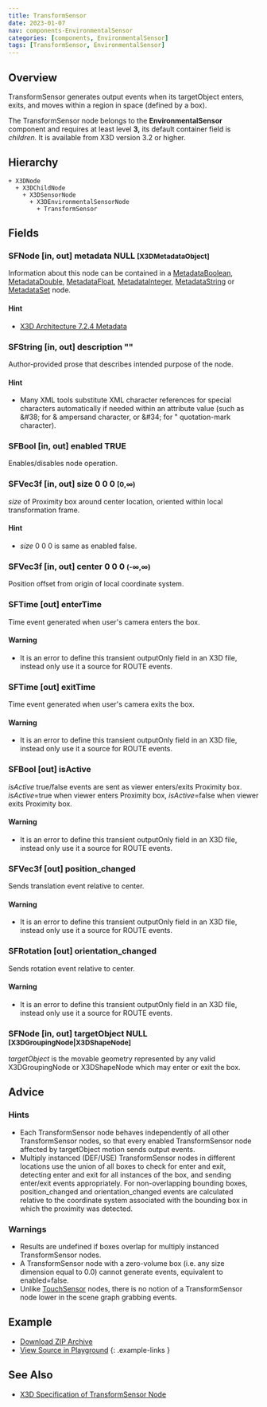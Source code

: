 ```yaml
---
title: TransformSensor
date: 2023-01-07
nav: components-EnvironmentalSensor
categories: [components, EnvironmentalSensor]
tags: [TransformSensor, EnvironmentalSensor]
---
```

<style>
.post h3 {
  word-spacing: 0.2em;
}
</style>

## Overview

TransformSensor generates output events when its targetObject enters, exits, and moves within a region in space (defined by a box).

The TransformSensor node belongs to the **EnvironmentalSensor** component and requires at least level **3,** its default container field is *children.* It is available from X3D version 3.2 or higher.

## Hierarchy

```
+ X3DNode
  + X3DChildNode
    + X3DSensorNode
      + X3DEnvironmentalSensorNode
        + TransformSensor
```

## Fields

### SFNode [in, out] **metadata** NULL <small>[X3DMetadataObject]</small>

Information about this node can be contained in a [MetadataBoolean](/x_ite/components/core/metadataboolean/), [MetadataDouble](/x_ite/components/core/metadatadouble/), [MetadataFloat](/x_ite/components/core/metadatafloat/), [MetadataInteger](/x_ite/components/core/metadatainteger/), [MetadataString](/x_ite/components/core/metadatastring/) or [MetadataSet](/x_ite/components/core/metadataset/) node.

#### Hint

- [X3D Architecture 7.2.4 Metadata](https://www.web3d.org/specifications/X3Dv4/ISO-IEC19775-1v4-IS/Part01/components/core.html#Metadata)

### SFString [in, out] **description** ""

Author-provided prose that describes intended purpose of the node.

#### Hint

- Many XML tools substitute XML character references for special characters automatically if needed within an attribute value (such as &amp;#38; for &amp; ampersand character, or &amp;#34; for " quotation-mark character).

### SFBool [in, out] **enabled** TRUE

Enables/disables node operation.

### SFVec3f [in, out] **size** 0 0 0 <small>[0,∞)</small>

*size* of Proximity box around center location, oriented within local transformation frame.

#### Hint

- *size* 0 0 0 is same as enabled false.

### SFVec3f [in, out] **center** 0 0 0 <small>(-∞,∞)</small>

Position offset from origin of local coordinate system.

### SFTime [out] **enterTime**

Time event generated when user's camera enters the box.

#### Warning

- It is an error to define this transient outputOnly field in an X3D file, instead only use it a source for ROUTE events.

### SFTime [out] **exitTime**

Time event generated when user's camera exits the box.

#### Warning

- It is an error to define this transient outputOnly field in an X3D file, instead only use it a source for ROUTE events.

### SFBool [out] **isActive**

*isActive* true/false events are sent as viewer enters/exits Proximity box. *isActive*=true when viewer enters Proximity box, *isActive*=false when viewer exits Proximity box.

#### Warning

- It is an error to define this transient outputOnly field in an X3D file, instead only use it a source for ROUTE events.

### SFVec3f [out] **position_changed**

Sends translation event relative to center.

#### Warning

- It is an error to define this transient outputOnly field in an X3D file, instead only use it a source for ROUTE events.

### SFRotation [out] **orientation_changed**

Sends rotation event relative to center.

#### Warning

- It is an error to define this transient outputOnly field in an X3D file, instead only use it a source for ROUTE events.

### SFNode [in, out] **targetObject** NULL <small>[X3DGroupingNode|X3DShapeNode]</small>

*targetObject* is the movable geometry represented by any valid X3DGroupingNode or X3DShapeNode which may enter or exit the box.

## Advice

### Hints

- Each TransformSensor node behaves independently of all other TransformSensor nodes, so that every enabled TransformSensor node affected by targetObject motion sends output events.
- Multiply instanced (DEF/USE) TransformSensor nodes in different locations use the union of all boxes to check for enter and exit, detecting enter and exit for all instances of the box, and sending enter/exit events appropriately. For non-overlapping bounding boxes, position_changed and orientation_changed events are calculated relative to the coordinate system associated with the bounding box in which the proximity was detected.

### Warnings

- Results are undefined if boxes overlap for multiply instanced TransformSensor nodes.
- A TransformSensor node with a zero-volume box (i.e. any size dimension equal to 0.0) cannot generate events, equivalent to enabled=false.
- Unlike [TouchSensor](/x_ite/components/pointingdevicesensor/touchsensor/) nodes, there is no notion of a TransformSensor node lower in the scene graph grabbing events.

## Example

<x3d-canvas class="xr-button-br" src="https://create3000.github.io/media/examples/EnvironmentalSensor/TransformSensor/TransformSensor.x3d" contentScale="auto" update="auto" xrMovementControl="VIEWER_POSE"></x3d-canvas>

- [Download ZIP Archive](https://create3000.github.io/media/examples/EnvironmentalSensor/TransformSensor/TransformSensor.zip)
- [View Source in Playground](/x_ite/playground/?url=https://create3000.github.io/media/examples/EnvironmentalSensor/TransformSensor/TransformSensor.x3d)
{: .example-links }

## See Also

- [X3D Specification of TransformSensor Node](https://www.web3d.org/documents/specifications/19775-1/V4.0/Part01/components/environmentalSensor.html#TransformSensor)
